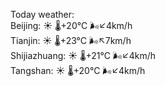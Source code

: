 Today weather:  
Beijing: ☀️   🌡️+20°C 🌬️↙4km/h  
Tianjin: ☀️   🌡️+23°C 🌬️↖7km/h  
Shijiazhuang: ☀️   🌡️+21°C 🌬️↙4km/h  
Tangshan: ☀️   🌡️+20°C 🌬️↙4km/h  

